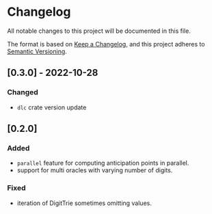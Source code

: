 # Changelog
All notable changes to this project will be documented in this file.

The format is based on [Keep a Changelog](https://keepachangelog.com/en/1.0.0/),
and this project adheres to [Semantic Versioning](https://semver.org/spec/v2.0.0.html).

## [0.3.0] - 2022-10-28

### Changed
- `dlc` crate version update

## [0.2.0]

### Added
- `parallel` feature for computing anticipation points in parallel.
- support for multi oracles with varying number of digits.

### Fixed
- iteration of DigitTrie sometimes omitting values.
